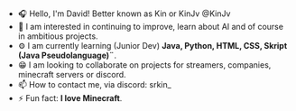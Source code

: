 - 🎧 Hello, I'm David! Better known as Kin or KinJv @KinJv
- 👀 I am interested in continuing to improve, learn about AI and of course in ambitious projects.
- ⚙️ I am currently learning (Junior Dev) **Java, Python, HTML, CSS, Skript (Java Pseudolanguage)¨**.
- 😁 I am looking to collaborate on projects for streamers, companies, minecraft servers or discord.
- 📫 How to contact me, via discord: srkin_
- ⚡ Fun fact: **I love Minecraft**.
<!---
KinJv/KinJv is a ✨ special ✨ repository because its `README.md` (this file) appears on your GitHub profile.
You can click the Preview link to take a look at your changes.
--->
